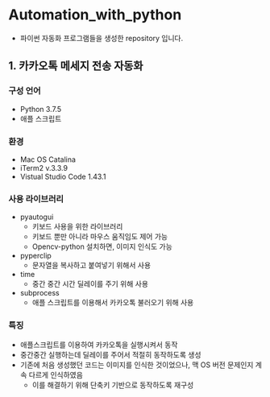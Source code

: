 # Automation_with_python

- 파이썬 자동화 프로그램들을 생성한 repository 입니다.



## 1. 카카오톡 메세지 전송 자동화

### 구성 언어 

- Python 3.7.5
- 애플 스크립트



### 환경  

- Mac OS Catalina
- iTerm2 v.3.3.9
- Vistual Studio Code 1.43.1



### 사용 라이브러리 

- pyautogui
  - 키보드 사용을 위한 라이브러리
  - 키보드 뿐만 아니라 마우스 움직임도 제어 가능
  - Opencv-python 설치하면, 이미지 인식도 가능
- pyperclip
  - 문자열을 복사하고 붙여넣기 위해서 사용
- time
  - 중간 중간 시간 딜레이를 주기 위해 사용
- subprocess
  - 애플 스크립트를 이용해서 카카오톡 불러오기 위해 사용



### 특징

- 애플스크립트를 이용하여 카카오톡을 실행시켜서 동작
- 중간중간 실행하는데 딜레이를 주어서 적절히 동작하도록 생성
- 기존에 처음 생성했던 코드는 이미지를 인식한 것이었으나, 맥 OS 버전 문제인지 계속 다르게 인식하였음
  - 이를 해결하기 위해 단축키 기반으로 동작하도록 재구성